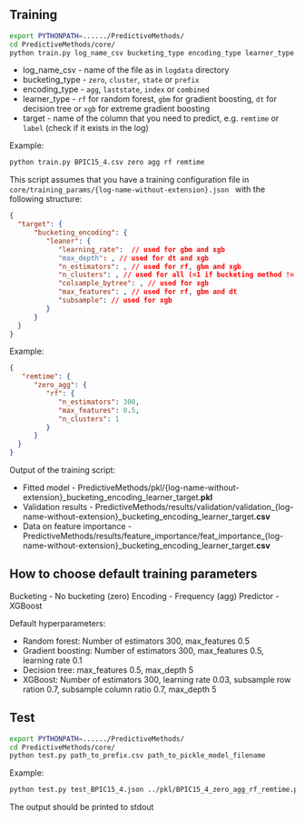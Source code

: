 ## Training
```bash
export PYTHONPATH=....../PredictiveMethods/
cd PredictiveMethods/core/
python train.py log_name_csv bucketing_type encoding_type learner_type target 
```

* log_name_csv - name of the file as in `logdata` directory 
* bucketing_type - `zero`, `cluster`, `state` or `prefix`
* encoding_type - `agg`, `laststate`, `index` or `combined`
* learner_type - `rf` for random forest, `gbm` for gradient boosting, `dt` for decision tree or `xgb` for extreme gradient boosting
* target - name of the column that you need to predict, e.g. `remtime` or `label` (check if it exists in the log)

Example:

```bash
python train.py BPIC15_4.csv zero agg rf remtime

```

This script assumes that you have a training configuration file in `core/training_params/{log-name-without-extension}.json
` with the following structure:

```json
{
  "target": {
      "bucketing_encoding": {
         "leaner": {
            "learning_rate":  // used for gbm and xgb
            "max_depth": , // used for dt and xgb
            "n_estimators": , // used for rf, gbm and xgb
            "n_clusters": , // used for all (=1 if bucketing method != cluster, otherwise to be entered by user)
            "colsample_bytree": , // used for xgb
            "max_features": , // used for rf, gbm and dt
            "subsample": // used for xgb
         }
      }
  }
}
```
Example:
```json
{
   "remtime": {
      "zero_agg": {
         "rf": {
            "n_estimators": 300,
            "max_features": 0.5,
            "n_clusters": 1
         }
      }
  }
}
```

Output of the training script:

* Fitted model - PredictiveMethods/pkl/{log-name-without-extension}_bucketing_encoding_learner_target.**pkl**
* Validation results - PredictiveMethods/results/validation/validation_{log-name-without-extension}_bucketing_encoding_learner_target.**csv**
* Data on feature importance - PredictiveMethods/results/feature_importance/feat_importance_{log-name-without-extension}_bucketing_encoding_learner_target.**csv**


## How to choose default training parameters
Bucketing - No bucketing (zero)
Encoding - Frequency (agg)
Predictor - XGBoost

Default hyperparameters:
* Random forest: Number of estimators 300, max_features 0.5
* Gradient boosting: Number of estimators 300, max_features 0.5, learning rate 0.1
* Decision tree: max_features 0.5, max_depth 5
* XGBoost: Number of estimators 300, learning rate 0.03, subsample row ration 0.7, subsample column ratio 0.7, max_depth 5

## Test
```bash
export PYTHONPATH=....../PredictiveMethods/
cd PredictiveMethods/core/
python test.py path_to_prefix.csv path_to_pickle_model_filename 
```

Example:
```bash
python test.py test_BPIC15_4.json ../pkl/BPIC15_4_zero_agg_rf_remtime.pkl
```

The output should be printed to stdout
